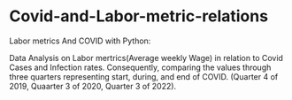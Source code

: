 # Covid-and-Labor-metric-relations
Labor metrics And COVID with Python:

Data Analysis on Labor mertrics(Average weekly Wage) in relation to Covid Cases and Infection rates. Consequently, comparing the values through three quarters representing start, during, and end of COVID. (Quarter 4 of 2019, Quaarter 3 of 2020, Quarter 3 of 2022). 
